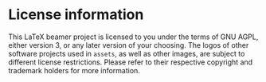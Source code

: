 # License information
This LaTeX beamer project is licensed to you under the terms of GNU AGPL, either version 3, or any later version of your choosing. 
The logos of other software projects used in `assets`, as well as other images, are subject to different license restrictions. Please refer to their respective copyright and trademark holders for more information.
